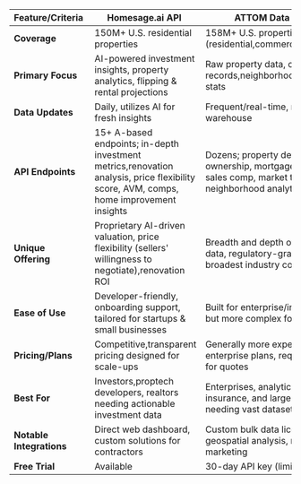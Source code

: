 | Feature/Criteria      | Homesage.ai API                                                                                                                         | ATTOM Data API                                                                                                |
|-----------------------|-----------------------------------------------------------------------------------------------------------------------------------------|---------------------------------------------------------------------------------------------------------------|
| **Coverage**              | 150M+ U.S. residential properties                                                                                                       | 158M+ U.S. properties (residential,commercial)                                                                |
| **Primary Focus**         | AI-powered investment insights, property analytics, flipping & rental projections                                                       | Raw property data, comprehensive records,neighborhood/school/crime stats                                      |
| **Data Updates**          | Daily, utilizes AI for fresh insights                                                                                                   | Frequent/real-time, massive data warehouse                                                                    |
| **API Endpoints**         | 15+ A-based endpoints; in-depth investment metrics,renovation analysis, price flexibility score, AVM, comps, home improvement insights  | Dozens; property details, ownership, mortgages, tax, deed, sales comp, market trends, neighborhood analytics  |
| **Unique Offering**       | Proprietary AI-driven valuation, price flexibility (sellers' willingness to negotiate),renovation ROI                                   | Breadth and depth of historical data, regulatory-grade records, broadest industry coverage                    |
| **Ease of Use**           | Developer-friendly, onboarding support, tailored for startups & small businesses                                                        | Built for enterprise/industry, robust but more complex for beginners                                          |
| **Pricing/Plans**         | Competitive,transparent pricing designed for scale-ups                                                                                  | Generally more expensive, custom enterprise plans, requires contact for quotes                                |
| **Best For**              | Investors,proptech developers, realtors needing actionable investment data                                                              | Enterprises, analytics firms, insurance, and large brokerages needing vast datasets                           |
| **Notable Integrations**  | Direct web dashboard, custom solutions for contractors                                                                                  | Custom bulk data licensing, geospatial analysis, mass marketing                                               |
| **Free Trial**            | Available                                                                                                                               | 30-day API key (limited access)                                                                               |

